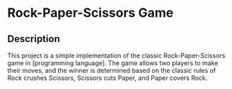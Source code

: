 # Rock-Paper-Scissors Game

## Description

This project is a simple implementation of the classic Rock-Paper-Scissors game in [programming language]. The game allows two players to make their moves, and the winner is determined based on the classic rules of Rock crushes Scissors, Scissors cuts Paper, and Paper covers Rock.
